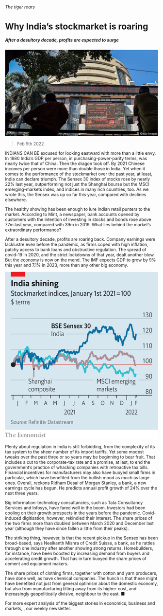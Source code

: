 ###### The tiger roars

# Why India’s stockmarket is roaring 

##### After a desultory decade, profits are expected to surge 

![image](images/20220205_fnp503.jpg) 

> Feb 5th 2022 

INDIANS CAN BE excused for looking eastward with more than a little envy. In 1980 India’s GDP per person, in purchasing-power-parity terms, was nearly twice that of China. Then the dragon took off. By 2021 Chinese incomes per person were more than double those in India. Yet when it comes to the performance of the stockmarket over the past year, at least, India can declare triumph. The Sensex 30 index of stocks rose by nearly 22% last year, outperforming not just the Shanghai bourse but the MSCI emerging-markets index, and indices in many rich countries, too. As we wrote this, the Sensex was up so far this year, compared with declines elsewhere.

The healthy showing has been enough to lure Indian retail punters to the market. According to Mint, a newspaper, bank accounts opened by customers with the intention of investing in stocks and bonds rose above 77m last year, compared with 39m in 2019. What lies behind the market’s extraordinary performance?


After a desultory decade, profits are roaring back. Company earnings were lacklustre even before the pandemic, as firms coped with high inflation, patchy access to bank loans and obstructive regulation. The spread of covid-19 in 2020, and the strict lockdowns of that year, dealt another blow. But the economy is now on the mend. The IMF expects GDP to grow by 9% this year and 7.1% in 2023, more than any other big economy.

![image](images/20220205_FNC152.png) 


Plenty about regulation in India is still forbidding, from the complexity of its tax system to the sheer number of its import tariffs. Yet some modest tweaks over the past three or so years may be beginning to bear fruit. That includes a cut to the corporate-tax rate and a promise, at last, to end the government’s practice of whacking companies with retroactive tax bills. Financial incentives for manufacturers may also have buoyed small firms in particular, which have benefited from the bullish mood as much as large ones. Overall, reckons Ridham Desai of Morgan Stanley, a bank, a new earnings cycle has begun. He predicts annual profit growth of 24% over the next three years.

Big information-technology consultancies, such as Tata Consultancy Services and Infosys, have fared well in the boom. Investors had been cooling on their growth prospects in the years before the pandemic. Covid-induced digitisation, however, rekindled their interest. The share prices of the two firms more than doubled between March 2020 and December last year (although they have since fallen a little from their peaks).

The striking thing, however, is that the recent pickup in the Sensex has been broad-based, says Neelkanth Mishra of Credit Suisse, a bank, as he rattles through one industry after another showing strong returns. Homebuilders, for instance, have been boosted by increasing demand from buyers and accelerating credit growth. That has in turn buoyed the share prices of cement and equipment makers.

The share prices of clothing firms, together with cotton and yarn producers, have done well, as have chemical companies. The hunch is that these might have benefited not just from general optimism about the domestic economy, but also from manufacturing tilting away from its higher-cost, and increasingly geopolitically divisive, neighbour to the east. ■

For more expert analysis of the biggest stories in economics, business and markets, , our weekly newsletter.

